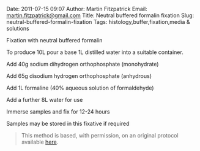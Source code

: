 Date: 2011-07-15 09:07
Author: Martin Fitzpatrick
Email: martin.fitzpatrick@gmail.com
Title: Neutral buffered formalin fixation
Slug: neutral-buffered-formalin-fixation
Tags: histology,buffer,fixation,media &amp; solutions

Fixation with neutral buffered formalin









To produce 10L pour a base 1L distilled water into a suitable container.



Add 40g sodium dihydrogen orthophosphate (monohydrate)



Add 65g disodium hydrogen orthophosphate (anhydrous)



Add 1L formaline (40% aqueous solution of formaldehyde)



Add a further 8L water for use



Immerse samples and fix for 12-24 hours



Samples may be stored in this fixative if required







>This method is based, with permission, on an original protocol available [here](http://www.bristol.ac.uk/vetpath/cpl/histfix.htm).

